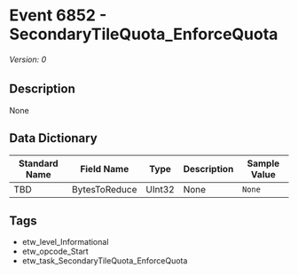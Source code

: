 # Event 6852 - SecondaryTileQuota_EnforceQuota
###### Version: 0

## Description
None

## Data Dictionary
|Standard Name|Field Name|Type|Description|Sample Value|
|---|---|---|---|---|
|TBD|BytesToReduce|UInt32|None|`None`|

## Tags
* etw_level_Informational
* etw_opcode_Start
* etw_task_SecondaryTileQuota_EnforceQuota